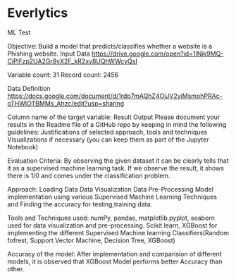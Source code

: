 # Everlytics
ML Test

Objective: 
Build a model that predicts/classifies whether a website is a Phishing website.
Input Data
https://drive.google.com/open?id=1INjk9MQ-CiPlFzp2UA2Gr8yX2F_kR2xy8UQhWWcyQsI

Variable count: 31
Record count: 2456

Data Definition
https://docs.google.com/document/d/1rdp7mAQhZ4OjJV2yiMsmohPRAc-oTHWIOTBMMs_Ahzc/edit?usp=sharing

Column name of the target variable: Result
Output
Please document your results in the Readme file of a GitHub repo by keeping in mind the following guidelines:
Justifications of selected approach, tools and techniques
Visualizations if necessary (you can keep them as part of the Jupyter Notebook)

Evaluation Criteria: 
By observing the given dataset it can be clearly tells that it as a supervised machine learning task. If we observe the result, it shows there is 1/0 and comes under the classification problem.

Approach: 
Loading Data
Data Visualization 
Data Pre-Processing
Model implementation using various Supervised Machine Learning Techniques and Finding the accuracy for testing,training data.

Tools and Techniques used: 
numPy, pandas, matplotlib.pyplot, seaborn used for data visualization and pre-processing. Scikit learn, XGBoost for implementing the different Supervised Machine learning Classifiers(Random fofrest, Support Vector Machine, Decision Tree, XGBoost)

Accuracy of the model: 
After implementation and comparision of different models, it is observed that XGBoost Model performs better Accuracy than other.
